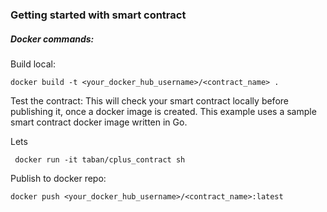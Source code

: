 ### Getting started with smart contract

##### Docker commands: 
	

Build local: 

```
docker build -t <your_docker_hub_username>/<contract_name> .
```

Test the contract:
This will check your smart contract locally before publishing it, once a docker image is created. 
This example uses a sample smart contract docker image written in Go.


Lets 
```
 docker run -it taban/cplus_contract sh
```
Publish to docker repo: 

```
docker push <your_docker_hub_username>/<contract_name>:latest
```
	

